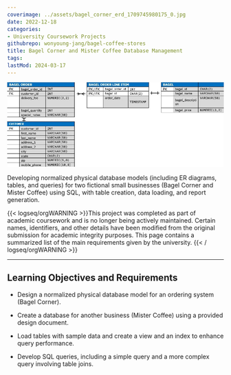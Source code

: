```yaml
---
coverimage: ../assets/bagel_corner_erd_1709745980175_0.jpg
date: 2022-12-18
categories:
- University Coursework Projects
githubrepo: wonyoung-jang/bagel-coffee-stores
title: Bagel Corner and Mister Coffee Database Management
tags:
lastMod: 2024-03-17
---
```

![bagel_corner_ERD.jpg](/assets/bagel_corner_erd_1709745980175_0.jpg)

Developing normalized physical database models (including ER diagrams, tables, and queries) for two fictional small businesses (Bagel Corner and Mister Coffee) using SQL, with  table creation, data loading, and report generation.

{{< logseq/orgWARNING >}}This project was completed as part of academic coursework and is no longer being actively maintained. Certain names, identifiers, and other details have been modified from the original submission for academic integrity purposes. This page contains a summarized list of the main requirements given by the university.
{{< / logseq/orgWARNING >}}

---

## Learning Objectives and Requirements

  + Design a normalized physical database model for an ordering system (Bagel Corner).

  + Create a database for another business (Mister Coffee) using a provided design document.

  + Load tables with sample data and create a view and an index to enhance query performance.

  + Develop SQL queries, including a simple query and a more complex query involving table joins.
